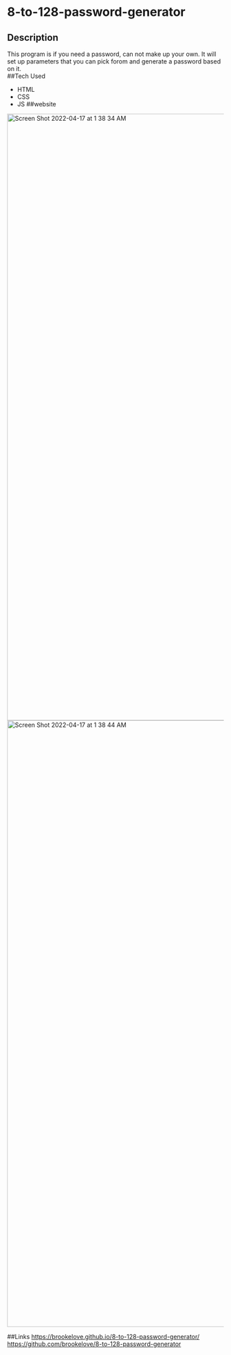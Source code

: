 # 8-to-128-password-generator

## Description
This program is if you need a password, can not make up your own. It will set up parameters that you can pick forom and generate a password based on it.  
##Tech Used
  - HTML
  - CSS
  - JS
 ##website
 <img width="1406" alt="Screen Shot 2022-04-17 at 1 38 34 AM" src="https://user-images.githubusercontent.com/98351351/163707173-98e88290-9984-415c-bc54-b89513a588b8.png">
<img width="1406" alt="Screen Shot 2022-04-17 at 1 38 44 AM" src="https://user-images.githubusercontent.com/98351351/163707176-5f61f518-70d7-4681-8386-9104d40d5919.png">

##Links
https://brookelove.github.io/8-to-128-password-generator/
https://github.com/brookelove/8-to-128-password-generator
